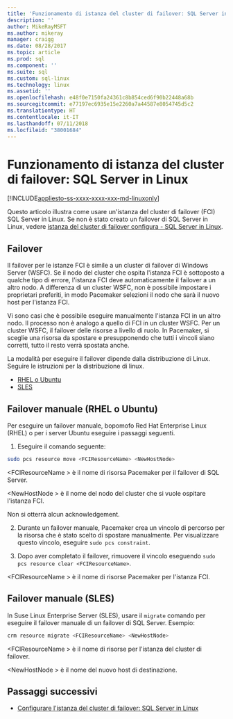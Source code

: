 ```yaml
---
title: 'Funzionamento di istanza del cluster di failover: SQL Server in Linux | Microsoft Docs'
description: ''
author: MikeRayMSFT
ms.author: mikeray
manager: craigg
ms.date: 08/28/2017
ms.topic: article
ms.prod: sql
ms.component: ''
ms.suite: sql
ms.custom: sql-linux
ms.technology: linux
ms.assetid: ''
ms.openlocfilehash: e48f0e7150fa24361c8b854ced6f90b22448a68b
ms.sourcegitcommit: e77197ec6935e15e2260a7a44587e8054745d5c2
ms.translationtype: HT
ms.contentlocale: it-IT
ms.lasthandoff: 07/11/2018
ms.locfileid: "38001684"
---
```

# <a name="operate-failover-cluster-instance---sql-server-on-linux"></a>Funzionamento di istanza del cluster di failover: SQL Server in Linux

[!INCLUDE[appliesto-ss-xxxx-xxxx-xxx-md-linuxonly](../includes/appliesto-ss-xxxx-xxxx-xxx-md-linuxonly.md)]

Questo articolo illustra come usare un'istanza del cluster di failover (FCI) SQL Server in Linux. Se non è stato creato un failover di SQL Server in Linux, vedere [istanza del cluster di failover configura - SQL Server in Linux](sql-server-linux-shared-disk-cluster-configure.md). 

## <a name="failover"></a>Failover

Il failover per le istanze FCI è simile a un cluster di failover di Windows Server (WSFC). Se il nodo del cluster che ospita l'istanza FCI è sottoposto a qualche tipo di errore, l'istanza FCI deve automaticamente il failover a un altro nodo. A differenza di un cluster WSFC, non è possibile impostare i proprietari preferiti, in modo Pacemaker selezioni il nodo che sarà il nuovo host per l'istanza FCI.

Vi sono casi che è possibile eseguire manualmente l'istanza FCI in un altro nodo. Il processo non è analogo a quello di FCI in un cluster WSFC. Per un cluster WSFC, il failover delle risorse a livello di ruolo. In Pacemaker, si sceglie una risorsa da spostare e presupponendo che tutti i vincoli siano corretti, tutto il resto verrà spostata anche. 

La modalità per eseguire il failover dipende dalla distribuzione di Linux. Seguire le istruzioni per la distribuzione di linux.

- [RHEL o Ubuntu](#rhelFailover)
- [SLES](#slesFailover)

## <a name = "#rhelFailover"></a> Failover manuale (RHEL o Ubuntu)

Per eseguire un failover manuale, bopomofo Red Hat Enterprise Linux (RHEL) o per i server Ubuntu eseguire i passaggi seguenti.
1.  Eseguire il comando seguente: 

   ```bash
   sudo pcs resource move <FCIResourceName> <NewHostNode> 
   ```

   \<FCIResourceName > è il nome di risorsa Pacemaker per il failover di SQL Server.

   \<NewHostNode > è il nome del nodo del cluster che si vuole ospitare l'istanza FCI. 

   Non si otterrà alcun acknowledgement.

2.  Durante un failover manuale, Pacemaker crea un vincolo di percorso per la risorsa che è stato scelto di spostare manualmente. Per visualizzare questo vincolo, eseguire `sudo pcs constraint`.

3.  Dopo aver completato il failover, rimuovere il vincolo eseguendo `sudo pcs resource clear <FCIResourceName>`. 

\<FCIResourceName > è il nome di risorse Pacemaker per l'istanza FCI. 

## <a name = "#slesFailover"></a> Failover manuale (SLES)


In Suse Linux Enterprise Server (SLES), usare il `migrate` comando per eseguire il failover manuale di un failover di SQL Server. Esempio:

```bash
crm resource migrate <FCIResourceName> <NewHostNode>
```

\<FCIResourceName > è il nome di risorse per l'istanza del cluster di failover. 

\<NewHostNode > è il nome del nuovo host di destinazione. 


<!---
|Distribution |Topic 
|----- |-----
|**Red Hat Enterprise Linux with HA add-on** |[Configure](sql-server-linux-shared-disk-cluster-red-hat-7-configure.md)<br/>[Operate](sql-server-linux-shared-disk-cluster-red-hat-7-operate.md)
|**SUSE Linux Enterprise Server with HA add-on** |[Configure](sql-server-linux-shared-disk-cluster-sles-configure.md)
--->

## <a name="next-steps"></a>Passaggi successivi

- [Configurare l'istanza del cluster di failover: SQL Server in Linux](sql-server-linux-shared-disk-cluster-configure.md)

<!--Image references-->
